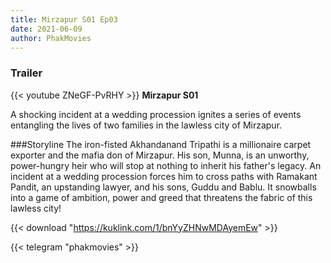 ```yaml
---
title: Mirzapur S01 Ep03
date: 2021-06-09
author: PhakMovies
---
```


### Trailer
{{< youtube ZNeGF-PvRHY >}}
**Mirzapur S01**

A shocking incident at a wedding procession ignites a series of events entangling the lives of two families in the lawless city of Mirzapur.

###Storyline
The iron-fisted Akhandanand Tripathi is a millionaire carpet exporter and the mafia don of Mirzapur. His son, Munna, is an unworthy, power-hungry heir who will stop at nothing to inherit his father's legacy. An incident at a wedding procession forces him to cross paths with Ramakant Pandit, an upstanding lawyer, and his sons, Guddu and Bablu. It snowballs into a game of ambition, power and greed that threatens the fabric of this lawless city!

{{< download "https://kuklink.com/1/bnYyZHNwMDAyemEw" >}}



{{< telegram "phakmovies" >}}